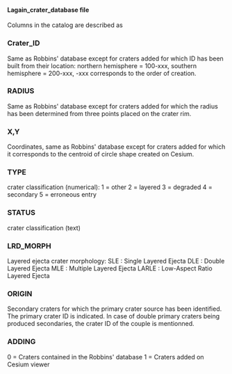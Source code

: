 #### Lagain_crater_database file ####

Columns in the catalog are described as

### Crater_ID
Same as Robbins' database except for craters added for which ID has been built from their location: northern hemisphere = 100-xxx, southern hemisphere = 200-xxx, -xxx corresponds to the order of creation.

### RADIUS
Same as Robbins' database except for craters added for which the radius has been determined from three points placed on the crater rim.

### X,Y
Coordinates, same as Robbins' database except for craters added for which it corresponds to the centroid of circle shape created on Cesium.

### TYPE
crater classification (numerical):
1 = other
2 = layered
3 = degraded
4 = secondary
5 = erroneous entry

### STATUS
crater classification (text)

### LRD_MORPH
Layered ejecta crater morphology:
SLE : Single Layered Ejecta
DLE : Double Layered Ejecta
MLE : Multiple Layered Ejecta
LARLE : Low-Aspect Ratio Layered Ejecta

### ORIGIN
Secondary craters for which the primary crater source has been identified. The primary crater ID is indicated. In case of double primary craters being produced secondaries, the crater ID of the couple is mentionned.

### ADDING
0 = Craters contained in the Robbins' database
1 = Craters added on Cesium viewer

